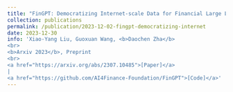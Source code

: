 ```yaml
---
title: "FinGPT: Democratizing Internet-scale Data for Financial Large Language Models"
collection: publications
permalink: /publication/2023-12-02-fingpt-democratizing-internet
date: 2023-12-30
info: 'Xiao-Yang Liu, Guoxuan Wang, <b>Daochen Zha</b>
<br>
<b>Arxiv 2023</b>, Preprint
<br>
<a href="https://arxiv.org/abs/2307.10485">[Paper]</a>
|
<a href="https://github.com/AI4Finance-Foundation/FinGPT">[Code]</a>'
---
```

